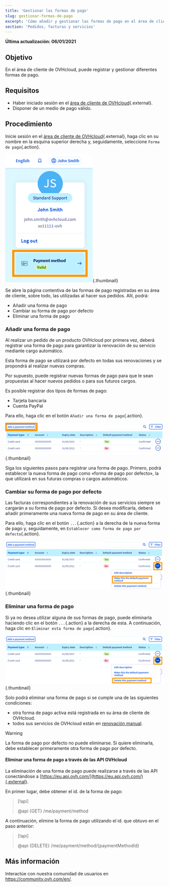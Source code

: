 ```yaml
---
title: 'Gestionar las formas de pago'
slug: gestionar-formas-de-pago
excerpt: 'Cómo añadir y gestionar las formas de pago en el área de cliente de OVHcloud'
section: 'Pedidos, facturas y servicios'
---
```


**Última actualización: 06/01/2021**

## Objetivo
En el área de cliente de OVHcloud, puede registrar y gestionar diferentes formas de pago.

## Requisitos
- Haber iniciado sesión en el [área de cliente de OVHcloud](https://www.ovh.com/auth/?action=gotomanager){.external}.
- Disponer de un medio de pago válido.

## Procedimiento

Inicie sesión en el [área de cliente de OVHcloud](https://www.ovh.com/auth/?action=gotomanager){.external}, haga clic en su nombre en la esquina superior derecha y, seguidamente, seleccione `Forma de pago`{.action}.

![manage-payment-methods](images/hubpayment.png){.thumbnail}

Se abre la página contentiva de las formas de pago registradas en su área de cliente, sobre todo, las utilizadas al hacer sus pedidos. Allí, podrá:

- Añadir una forma de pago
- Cambiar su forma de pago por defecto
- Eliminar una forma de pago

### Añadir una forma de pago

Al realizar un pedido de un producto OVHcloud por primera vez, deberá registrar una forma de pago para garantizar la renovación de su servicio mediante cargo automático.

Esta forma de pago se utilizará por defecto en todas sus renovaciones y se propondrá al realizar nuevas compras.

Por supuesto, puede registrar nuevas formas de pago para que le sean propuestas al hacer nuevos pedidos o para sus futuros cargos.

Es posible registrar dos tipos de formas de pago:

- Tarjeta bancaria
- Cuenta PayPal

Para ello, haga clic en el botón `Añadir una forma de pago`{.action}.

![manage-payment-methods](images/managepaymentmethods2.png){.thumbnail}

Siga los siguientes pasos para registrar una forma de pago. Primero, podrá establecer la nueva forma de pago como «forma de pago por defecto», la que utilizará en sus futuras compras o cargos automáticos.

### Cambiar su forma de pago por defecto

Las facturas correspondientes a la renovación de sus servicios siempre se cargarán a su forma de pago por defecto. Si desea modificarla, deberá añadir primeramente una nueva forma de pago en su área de cliente.

Para ello, haga clic en el botón `...`{.action} a la derecha de la nueva forma de pago y, seguidamente, en `Establecer como forma de pago por defecto`{.action}.

![manage-payment-methods](images/managepaymentmethods3.png){.thumbnail}

### Eliminar una forma de pago

Si ya no desea utilizar alguna de sus formas de pago, puede eliminarla haciendo clic en el botón `...`{.action} a la derecha de esta. A continuación, haga clic en `Eliminar esta forma de pago`{.action}.

![manage-payment-methods](images/managepaymentmethods4.png){.thumbnail}

Solo podrá eliminar una forma de pago si se cumple una de las siguientes condiciones:

- otra forma de pago activa está registrada en su área de cliente de OVHcloud.
- todos sus servicios de OVHcloud están en [renovación manual](../renovacion-automatica-ovh/#renovacion-manual).

> [!warning]
>
La forma de pago por defecto no puede eliminarse. Si quiere eliminarla, debe establecer primeramente otra forma de pago por defecto.
>

#### Eliminar una forma de pago a través de las API OVHcloud

La eliminación de una forma de pago puede realizarse a través de las API conectándose a [https://eu.api.ovh.com/](https://eu.api.ovh.com/){.external}.

En primer lugar, debe obtener el id. de la forma de pago: 

> [!api]
>
> @api {GET} /me/payment/method 
>

A continuación, elimine la forma de pago utilizando el id. que obtuvo en el paso anterior:

> [!api]
>
> @api {DELETE} /me/payment/method/{paymentMethodId}
>

## Más información

Interactúe con nuestra comunidad de usuarios en <https://community.ovh.com/en/>.
